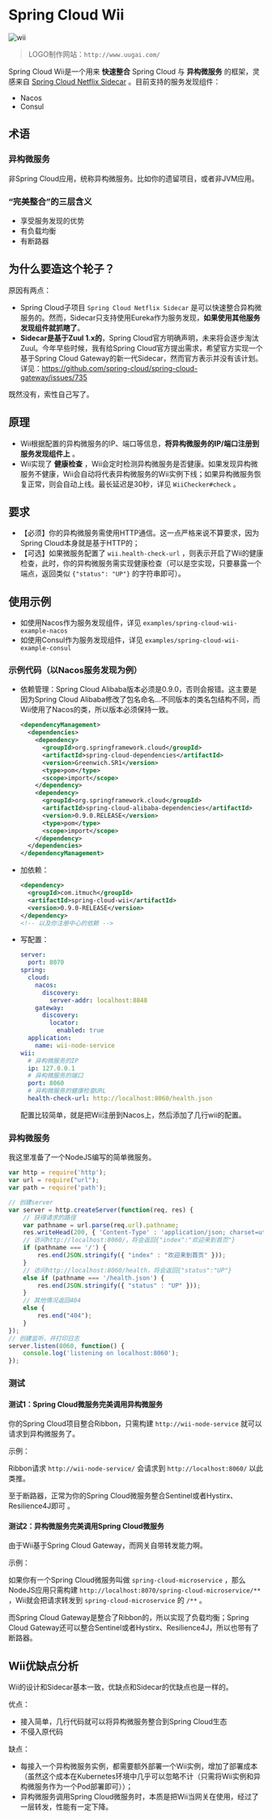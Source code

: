 # Spring Cloud Wii

![wii](wii.png)

> LOGO制作网站：`http://www.uugai.com/`

Spring Cloud Wii是一个用来 **快速整合** Spring Cloud 与 **异构微服务** 的框架，灵感来自 [Spring Cloud Netflix Sidecar](https://github.com/spring-cloud/spring-cloud-netflix/tree/master/spring-cloud-netflix-sidecar) 。目前支持的服务发现组件：

* Nacos
* Consul



## 术语

### 异构微服务

非Spring Cloud应用，统称异构微服务。比如你的遗留项目，或者非JVM应用。

### “完美整合”的三层含义

* 享受服务发现的优势
* 有负载均衡
* 有断路器



## 为什么要造这个轮子？

原因有两点：

* Spring Cloud子项目 `Spring Cloud Netflix Sidecar` 是可以快速整合异构微服务的。然而，Sidecar只支持使用Eureka作为服务发现，**如果使用其他服务发现组件就抓瞎了**。
* **Sidecar是基于Zuul 1.x的**，Spring Cloud官方明确声明，未来将会逐步淘汰Zuul。今年早些时候，我有给Spring Cloud官方提出需求，希望官方实现一个基于Spring Cloud Gateway的新一代Sidecar，然而官方表示并没有该计划。详见：<https://github.com/spring-cloud/spring-cloud-gateway/issues/735>

既然没有，索性自己写了。



## 原理

* Wii根据配置的异构微服务的IP、端口等信息，**将异构微服务的IP/端口注册到服务发现组件上** 。
* Wii实现了 **健康检查** ，Wii会定时检测异构微服务是否健康。如果发现异构微服务不健康，Wii会自动将代表异构微服务的Wii实例下线；如果异构微服务恢复正常，则会自动上线。最长延迟是30秒，详见 `WiiChecker#check` 。



## 要求

- 【必须】你的异构微服务需使用HTTP通信。这一点严格来说不算要求，因为Spring Cloud本身就是基于HTTP的；
- 【可选】如果微服务配置了 `wii.health-check-url` ，则表示开启了Wii的健康检查，此时，你的异构微服务需实现健康检查（可以是空实现，只要暴露一个端点，返回类似 `{"status": "UP"}` 的字符串即可）。



## 使用示例

* 如使用Nacos作为服务发现组件，详见 `examples/spring-cloud-wii-example-nacos` 
* 如使用Consul作为服务发现组件，详见 `examples/spring-cloud-wii-example-consul`



### 示例代码（以Nacos服务发现为例）

* 依赖管理：Spring Cloud Alibaba版本必须是0.9.0，否则会报错。这主要是因为Spring Cloud Alibaba修改了包名命名…不同版本的类名包结构不同，而Wii使用了Nacos的类，所以版本必须保持一致。

  ```xml
  <dependencyManagement>
    <dependencies>
      <dependency>
        <groupId>org.springframework.cloud</groupId>
        <artifactId>spring-cloud-dependencies</artifactId>
        <version>Greenwich.SR1</version>
        <type>pom</type>
        <scope>import</scope>
      </dependency>
      <dependency>
        <groupId>org.springframework.cloud</groupId>
        <artifactId>spring-cloud-alibaba-dependencies</artifactId>
        <version>0.9.0.RELEASE</version>
        <type>pom</type>
        <scope>import</scope>
      </dependency>
    </dependencies>
  </dependencyManagement>
  ```

* 加依赖：

  ```xml
  <dependency>
    <groupId>com.itmuch</groupId>
    <artifactId>spring-cloud-wii</artifactId>
    <version>0.9.0-RELEASE</version>
  </dependency>
  <!-- 以及你注册中心的依赖 -->
  ```

* 写配置：

  ```yaml
  server:
    port: 8070
  spring:
    cloud:
      nacos:
        discovery:
          server-addr: localhost:8848
      gateway:
        discovery:
          locator:
            enabled: true
    application:
      name: wii-node-service
  wii:
    # 异构微服务的IP
    ip: 127.0.0.1
    # 异构微服务的端口
    port: 8060
    # 异构微服务的健康检查URL
    health-check-url: http://localhost:8060/health.json
  ```

  配置比较简单，就是把Wii注册到Nacos上，然后添加了几行wii的配置。



### 异构微服务

我这里准备了一个NodeJS编写的简单微服务。

```javascript
var http = require('http');
var url = require("url");
var path = require('path');

// 创建server
var server = http.createServer(function(req, res) {
    // 获得请求的路径
    var pathname = url.parse(req.url).pathname;
    res.writeHead(200, { 'Content-Type' : 'application/json; charset=utf-8' });
    // 访问http://localhost:8060/，将会返回{"index":"欢迎来到首页"}
    if (pathname === '/') {
        res.end(JSON.stringify({ "index" : "欢迎来到首页" }));
    }
    // 访问http://localhost:8060/health，将会返回{"status":"UP"}
    else if (pathname === '/health.json') {
        res.end(JSON.stringify({ "status" : "UP" }));
    }
    // 其他情况返回404
    else {
        res.end("404");
    }
});
// 创建监听，并打印日志
server.listen(8060, function() {
    console.log('listening on localhost:8060');
});
```





### 测试

#### 测试1：Spring Cloud微服务完美调用异构微服务

你的Spring Cloud项目整合Ribbon，只需构建 `http://wii-node-service` 就可以请求到异构微服务了。

示例：

Ribbon请求 `http://wii-node-service/` 会请求到 `http://localhost:8060/` 以此类推。

至于断路器，正常为你的Spring Cloud微服务整合Sentinel或者Hystirx、Resilience4J即可 。



#### 测试2：异构微服务完美调用Spring Cloud微服务

由于Wii基于Spring Cloud Gateway，而网关自带转发能力啊。

示例：

如果你有一个Spring Cloud微服务叫做 `spring-cloud-microservice` ，那么NodeJS应用只需构建 `http://localhost:8070/spring-cloud-microservice/**` ，Wii就会把请求转发到 `spring-cloud-microservice` 的 `/**` 。

而Spring Cloud Gateway是整合了Ribbon的，所以实现了负载均衡；Spring Cloud Gateway还可以整合Sentinel或者Hystirx、Resilience4J，所以也带有了断路器。



## Wii优缺点分析

Wii的设计和Sidecar基本一致，优缺点和Sidecar的优缺点也是一样的。

优点：

* 接入简单，几行代码就可以将异构微服务整合到Spring Cloud生态
* 不侵入原代码

缺点：

* 每接入一个异构微服务实例，都需要额外部署一个Wii实例，增加了部署成本（虽然这个成本在Kubernetes环境中几乎可以忽略不计（只需将Wii实例和异构微服务作为一个Pod部署即可））；
* 异构微服务调用Spring Cloud微服务时，本质是把Wii当网关在使用，经过了一层转发，性能有一定下降。


